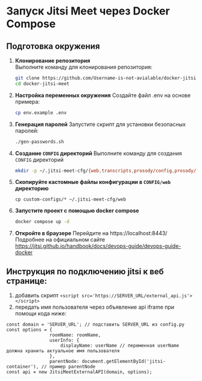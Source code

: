 # Запуск Jitsi Meet через Docker Compose

## Подготовка окружения

1. **Клонирование репозитория**  
   Выполните команду для клонирования репозитория:
   ```bash
   git clone https://github.com/Username-is-not-avialable/docker-jitsi-meet.git
   cd docker-jitsi-meet
   ```
2. **Настройка переменных окружения**
   Создайте файл .env на основе примера:
   
   ```bash
   cp env.example .env
   ```
3. **Генерация паролей**
   Запустите скрипт для установки безопасных паролей:
   
   ```bash
   ./gen-passwords.sh
   ```
4. **Создание ```CONFIG``` директорий**
   Выполните команду для создания ```CONFIG``` директорий
   
   ```bash
   mkdir -p ~/.jitsi-meet-cfg/{web,transcripts,prosody/config,prosody/prosody-plugins-custom,jicofo,jvb,jigasi,jibri}
   ````
5. **Скопируйте кастомные файлы конфигурации в   ```CONFIG/web``` директорию**
   ```
   cp custom-configs/* ~/.jitsi-meet-cfg/web
   ```
6. **Запустите проект с помощью docker compose**
   ```bash
   docker compose up -d
   ```
7. **Откройте в браузере**
   Перейдите на https://localhost:8443/
   Подробнее на официальном сайте https://jitsi.github.io/handbook/docs/devops-guide/devops-guide-docker

## Инструкция по подключению jitsi к веб странице:
1. добавить скрипт
```<script src='https://SERVER_URL/external_api.js'></script>```
2. передать имя пользователя через объявление api iframe при помощи кода ниже:
```
const domain = 'SERVER_URL'; // подставить SERVER_URL из config.py
const options = {
                roomName: roomName,
                userInfo: {
                    displayName: userName // переменная userName должна хранить актуальное имя пользователя
                },
                parentNode: document.getElementById('jitsi-container'), // пример parentNode
const api = new JitsiMeetExternalAPI(domain, options);
```
